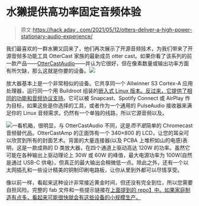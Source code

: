 # 水獭提供高功率固定音频体验

> 原文:[https://hack aday . com/2021/05/12/otters-deliver-a-high-power-stationary-audio-experience/](https://hackaday.com/2021/05/12/otters-deliver-a-high-power-stationary-audio-experience/)

我们最喜欢的一群水獭又回来了，他们再次展示了开源音频技术，为我们带来了开源音频多功能工具 OtterCast 家族的最新成员 otter cast。如果你看了该系列的前一款产品——[OtterCastAudio](https://hackaday.com/2021/04/06/you-otter-be-able-to-stream-that-audio-open-hardware-eclipses-chromecast-audio/)——并认为它很好，但在像素数量或输出功率方面有所欠缺，那么这就是你要的设备。![](../Images/0af5aba66319a313bc56a654bd163dd0.png)

放大器基本上是一个非常相似的设备。它共享同一个 Allwinner S3 Cortex-A 应用处理器，运行同一个用 Buildroot 组装的[嵌入式 Linux 版本。反过来，它提供了相同的功能和](https://github.com/Ottercast/buildroot-ottercast-audio)[音频协议支持](https://cast.otter.jetzt/docs/supported-protocols/)。它可以被 Snapcast、Spotify Connect 或 AirPlay 作为目标，如果这些是你选择的工具，或者作为一个通用的 PulseAudio 接收器来满足你的 Linux 音频需求。仍然有一个单独的线路，所以它源音频以及。

![](../Images/364a88d7581573a002193dc68e2902ba.png)一看机箱，很明显，与 OtterCastAudio 不同，这是*而不是*简单的 Chromecast 音频替代品。OtterCastAmp 的正面饰有一个 340×800 的 LCD，让您的耳朵可以欣赏到所有的封面艺术。背面的大量连接器(以及 PCBA 上堆积如山的电感)表明，这是一款成熟的 D 类放大器，在四个通道上驱动高达 120W 的功率。虽然它可能在各种输出上驱动理论上 30W 或 60W 的峰值，最大电源功率为 100W(自然是通过 USB-C 供电)，但真正的最大输出会稍微低一点。除此之外，还有一个以太网插孔和一些设计精美的铜制印刷电路板，让你从里到外都可以尽情享受。

像以前一样，看起来这种设计非常接近黄金时间，但还没有完全到位，所以您需要自担风险。完整的 fab 文件和一些提示链接在[上面提到的 repo】中。如果家庭制造有点多，看起来可能很快就会有这些设备的小规模生产。](https://github.com/Ottercast/OtterCastAmp)